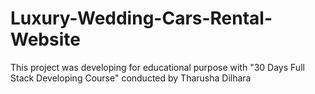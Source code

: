 # Luxury-Wedding-Cars-Rental-Website
This project was developing for educational purpose with "30 Days Full Stack Developing Course" conducted by Tharusha Dilhara
